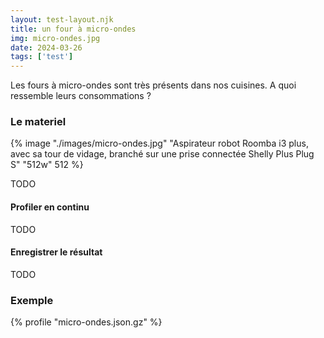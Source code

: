 ```yaml
---
layout: test-layout.njk 
title: un four à micro-ondes
img: micro-ondes.jpg
date: 2024-03-26
tags: ['test']
---
```


Les fours à micro-ondes sont très présents dans nos cuisines. A quoi ressemble leurs consommations ?

<!-- excerpt -->

### Le materiel

{% image "./images/micro-ondes.jpg" "Aspirateur robot Roomba i3 plus, avec sa tour de vidage, branché sur une prise connectée Shelly Plus Plug S" "512w" 512 %}

TODO


#### Profiler en continu

TODO

#### Enregistrer le résultat

TODO

### Exemple

{% profile "micro-ondes.json.gz" %}
